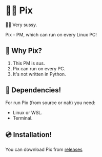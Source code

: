 # 🧑‍🚀 Pix
🧑‍🚀 Very sussy.

Pix - PM, which can run on every Linux PC!

## 🤷 Why Pix?
1. This PM is sus.
2. Pix can run on every PC.
3. It's not written in Python.

## 🛞 Dependencies!
For run Pix (from source or nah) you need:
- Linux or WSL.
- Terminal.

## 💿 Installation!

You can download Pix from [releases](https://github.com/progwi0/pix/releases)

